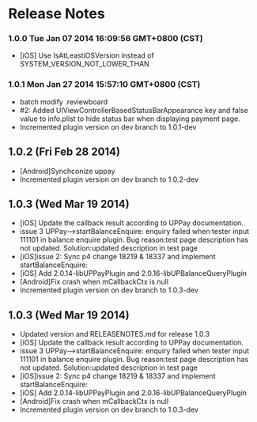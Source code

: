 <!--
#
# Copyright 2012-2013, Polyvi Inc. (http://polyvi.github.io/openxface)
# This program is distributed under the terms of the GNU General Public License.
# 
# This file is part of xFace.
# 
# xFace is free software: you can redistribute it and/or modify
# it under the terms of the GNU General Public License as published by
# the Free Software Foundation, either version 3 of the License, or
# (at your option) any later version.
# 
# xFace is distributed in the hope that it will be useful,
# but WITHOUT ANY WARRANTY; without even the implied warranty of
# MERCHANTABILITY or FITNESS FOR A PARTICULAR PURPOSE.  See the
# GNU General Public License for more details.
# 
# You should have received a copy of the GNU General Public License
# along with xFace.  If not, see <http://www.gnu.org/licenses/>.
#
-->

# Release Notes
### 1.0.0 Tue Jan 07 2014 16:09:56 GMT+0800 (CST)
 *  [iOS] Use IsAtLeastiOSVersion instead of SYSTEM_VERSION_NOT_LOWER_THAN
### 1.0.1 Mon Jan 27 2014 15:57:10 GMT+0800 (CST)
 *  batch modify .reviewboard
 *  #2: Added UIViewControllerBasedStatusBarAppearance key and false value to info.plist to hide status bar when displaying payment page.
 *  Incremented plugin version on dev branch to 1.0.1-dev

## 1.0.2 (Fri Feb 28 2014)


 *  [Android]Synchconize uppay
 *  Incremented plugin version on dev branch to 1.0.2-dev


## 1.0.3 (Wed Mar 19 2014)


 *  [iOS] Update the callback result according to UPPay documentation.
 *  issue 3 UPPay-->startBalanceEnquire: enquiry failed when tester input 111101 in balance enquire plugin. Bug reason:test page description has not updated. Solution:updated description in test page
 *  [iOS]issue 2: Sync p4 change 18219 & 18337 and implement startBalanceEnquire:
 *  [iOS] Add 2.0.14-libUPPayPlugin and 2.0.16-libUPBalanceQueryPlugin
 *  [Android]Fix crash when mCallbackCtx is null
 *  Incremented plugin version on dev branch to 1.0.3-dev


## 1.0.3 (Wed Mar 19 2014)


 *  Updated version and RELEASENOTES.md for release 1.0.3
 *  [iOS] Update the callback result according to UPPay documentation.
 *  issue 3 UPPay-->startBalanceEnquire: enquiry failed when tester input 111101 in balance enquire plugin. Bug reason:test page description has not updated. Solution:updated description in test page
 *  [iOS]issue 2: Sync p4 change 18219 & 18337 and implement startBalanceEnquire:
 *  [iOS] Add 2.0.14-libUPPayPlugin and 2.0.16-libUPBalanceQueryPlugin
 *  [Android]Fix crash when mCallbackCtx is null
 *  Incremented plugin version on dev branch to 1.0.3-dev
